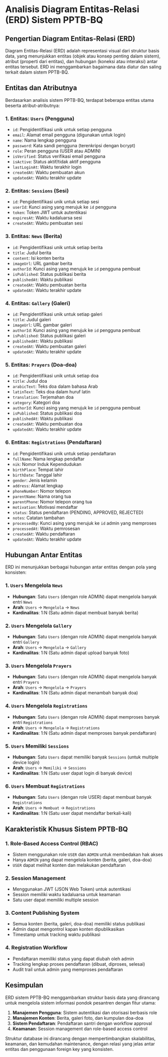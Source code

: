 # Analisis Diagram Entitas-Relasi (ERD) Sistem PPTB-BQ

## Pengertian Diagram Entitas-Relasi (ERD)

Diagram Entitas-Relasi (ERD) adalah representasi visual dari struktur basis data, yang menunjukkan entitas (objek atau konsep penting dalam sistem), atribut (properti dari entitas), dan hubungan (koneksi atau interaksi) antar entitas tersebut. ERD ini menggambarkan bagaimana data diatur dan saling terkait dalam sistem PPTB-BQ.

## Entitas dan Atributnya

Berdasarkan analisis sistem PPTB-BQ, terdapat beberapa entitas utama beserta atribut-atributnya:

### 1. **Entitas: `Users` (Pengguna)**

- `id`: Pengidentifikasi unik untuk setiap pengguna
- `email`: Alamat email pengguna (digunakan untuk login)
- `name`: Nama lengkap pengguna
- `password`: Kata sandi pengguna (terenkripsi dengan bcrypt)
- `role`: Peran pengguna (USER atau ADMIN)
- `isVerified`: Status verifikasi email pengguna
- `isActive`: Status aktif/tidak aktif pengguna
- `lastLoginAt`: Waktu terakhir login
- `createdAt`: Waktu pembuatan akun
- `updatedAt`: Waktu terakhir update

### 2. **Entitas: `Sessions` (Sesi)**

- `id`: Pengidentifikasi unik untuk setiap sesi
- `userId`: Kunci asing yang merujuk ke `id` pengguna
- `token`: Token JWT untuk autentikasi
- `expiresAt`: Waktu kadaluarsa sesi
- `createdAt`: Waktu pembuatan sesi

### 3. **Entitas: `News` (Berita)**

- `id`: Pengidentifikasi unik untuk setiap berita
- `title`: Judul berita
- `content`: Isi konten berita
- `imageUrl`: URL gambar berita
- `authorId`: Kunci asing yang merujuk ke `id` pengguna pembuat
- `isPublished`: Status publikasi berita
- `publishedAt`: Waktu publikasi
- `createdAt`: Waktu pembuatan berita
- `updatedAt`: Waktu terakhir update

### 4. **Entitas: `Gallery` (Galeri)**

- `id`: Pengidentifikasi unik untuk setiap galeri
- `title`: Judul galeri
- `imageUrl`: URL gambar galeri
- `authorId`: Kunci asing yang merujuk ke `id` pengguna pembuat
- `isPublished`: Status publikasi galeri
- `publishedAt`: Waktu publikasi
- `createdAt`: Waktu pembuatan galeri
- `updatedAt`: Waktu terakhir update

### 5. **Entitas: `Prayers` (Doa-doa)**

- `id`: Pengidentifikasi unik untuk setiap doa
- `title`: Judul doa
- `arabicText`: Teks doa dalam bahasa Arab
- `latinText`: Teks doa dalam huruf latin
- `translation`: Terjemahan doa
- `category`: Kategori doa
- `authorId`: Kunci asing yang merujuk ke `id` pengguna pembuat
- `isPublished`: Status publikasi doa
- `publishedAt`: Waktu publikasi
- `createdAt`: Waktu pembuatan doa
- `updatedAt`: Waktu terakhir update

### 6. **Entitas: `Registrations` (Pendaftaran)**

- `id`: Pengidentifikasi unik untuk setiap pendaftaran
- `fullName`: Nama lengkap pendaftar
- `nik`: Nomor Induk Kependudukan
- `birthPlace`: Tempat lahir
- `birthDate`: Tanggal lahir
- `gender`: Jenis kelamin
- `address`: Alamat lengkap
- `phoneNumber`: Nomor telepon
- `parentName`: Nama orang tua
- `parentPhone`: Nomor telepon orang tua
- `motivation`: Motivasi mendaftar
- `status`: Status pendaftaran (PENDING, APPROVED, REJECTED)
- `notes`: Catatan tambahan
- `processedBy`: Kunci asing yang merujuk ke `id` admin yang memproses
- `processedAt`: Waktu pemrosesan
- `createdAt`: Waktu pendaftaran
- `updatedAt`: Waktu terakhir update

## Hubungan Antar Entitas

ERD ini menunjukkan berbagai hubungan antar entitas dengan pola yang konsisten:

### 1. **`Users` Mengelola `News`**

- **Hubungan**: Satu `Users` (dengan role ADMIN) dapat mengelola banyak entri `News`
- **Arah**: `Users` → `Mengelola` → `News`
- **Kardinalitas**: 1:N (Satu admin dapat membuat banyak berita)

### 2. **`Users` Mengelola `Gallery`**

- **Hubungan**: Satu `Users` (dengan role ADMIN) dapat mengelola banyak entri `Gallery`
- **Arah**: `Users` → `Mengelola` → `Gallery`
- **Kardinalitas**: 1:N (Satu admin dapat upload banyak foto)

### 3. **`Users` Mengelola `Prayers`**

- **Hubungan**: Satu `Users` (dengan role ADMIN) dapat mengelola banyak entri `Prayers`
- **Arah**: `Users` → `Mengelola` → `Prayers`
- **Kardinalitas**: 1:N (Satu admin dapat menambah banyak doa)

### 4. **`Users` Mengelola `Registrations`**

- **Hubungan**: Satu `Users` (dengan role ADMIN) dapat memproses banyak entri `Registrations`
- **Arah**: `Users` → `Mengelola` → `Registrations`
- **Kardinalitas**: 1:N (Satu admin dapat memproses banyak pendaftaran)

### 5. **`Users` Memiliki `Sessions`**

- **Hubungan**: Satu `Users` dapat memiliki banyak `Sessions` (untuk multiple device login)
- **Arah**: `Users` → `Memiliki` → `Sessions`
- **Kardinalitas**: 1:N (Satu user dapat login di banyak device)

### 6. **`Users` Membuat `Registrations`**

- **Hubungan**: Satu `Users` (dengan role USER) dapat membuat banyak `Registrations`
- **Arah**: `Users` → `Membuat` → `Registrations`
- **Kardinalitas**: 1:N (Satu user dapat mendaftar berkali-kali)

## Karakteristik Khusus Sistem PPTB-BQ

### 1. **Role-Based Access Control (RBAC)**

- Sistem menggunakan role `USER` dan `ADMIN` untuk membedakan hak akses
- Hanya `ADMIN` yang dapat mengelola konten (berita, galeri, doa-doa)
- `USER` dapat melihat konten dan melakukan pendaftaran

### 2. **Session Management**

- Menggunakan JWT (JSON Web Token) untuk autentikasi
- Session memiliki waktu kadaluarsa untuk keamanan
- Satu user dapat memiliki multiple session

### 3. **Content Publishing System**

- Semua konten (berita, galeri, doa-doa) memiliki status publikasi
- Admin dapat mengontrol kapan konten dipublikasikan
- Timestamp untuk tracking waktu publikasi

### 4. **Registration Workflow**

- Pendaftaran memiliki status yang dapat diubah oleh admin
- Tracking lengkap proses pendaftaran (dibuat, diproses, selesai)
- Audit trail untuk admin yang memproses pendaftaran

## Kesimpulan

ERD sistem PPTB-BQ menggambarkan struktur basis data yang dirancang untuk mengelola sistem informasi pondok pesantren dengan fitur utama:

1. **Manajemen Pengguna**: Sistem autentikasi dan otorisasi berbasis role
2. **Manajemen Konten**: Berita, galeri foto, dan kumpulan doa-doa
3. **Sistem Pendaftaran**: Pendaftaran santri dengan workflow approval
4. **Keamanan**: Session management dan role-based access control

Struktur database ini dirancang dengan mempertimbangkan skalabilitas, keamanan, dan kemudahan maintenance, dengan relasi yang jelas antar entitas dan penggunaan foreign key yang konsisten.
